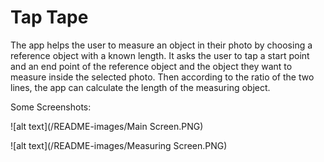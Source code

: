 # Tap Tape
The app helps the user to measure an object in their photo by choosing a reference object with a known length. It asks the user to tap a start point and an end point of the reference object and the object they want to measure inside the selected photo. Then according to the ratio of the two lines, the app can calculate the length of the measuring object.

Some Screenshots:

![alt text](/README-images/Main Screen.PNG)

![alt text](/README-images/Measuring Screen.PNG)
